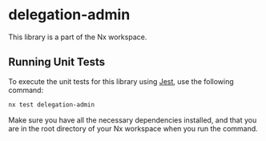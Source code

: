 # delegation-admin

This library is a part of the Nx workspace.

## Running Unit Tests

To execute the unit tests for this library using [Jest](https://jestjs.io), use the following command:

```bash
nx test delegation-admin
```

Make sure you have all the necessary dependencies installed, and that you are in the root directory of your Nx workspace when you run the command.